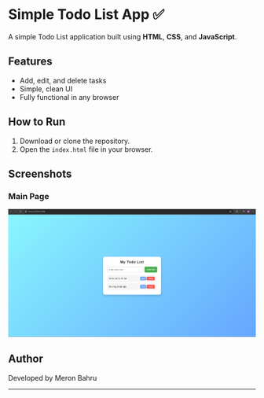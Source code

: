 # Simple Todo List App ✅

A simple Todo List application built using **HTML**, **CSS**, and **JavaScript**.

## Features
- Add, edit, and delete tasks
- Simple, clean UI
- Fully functional in any browser

## How to Run
1. Download or clone the repository.
2. Open the `index.html` file in your browser.

## Screenshots
### Main Page
![Todo App Screenshot](./screenshot.png)

## Author
Developed by Meron Bahru

---
